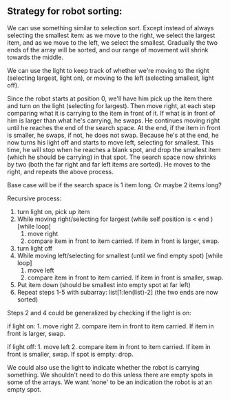 ## Strategy for robot sorting:

We can use something similar to selection sort. Except instead of always selecting the smallest item: as we move to the right, we select the largest item, and as we move to the left, we select the smallest. Gradually the two ends of the array will be sorted, and our range of movement will shrink towards the middle.

We can use the light to keep track of whether we're moving to the right (selecting largest, light on), or moving to the left (selecting smallest, light off).

Since the robot starts at position 0, we'll have him pick up the item there and turn on the light (selecting for largest). Then move right, at each step comparing what it is carrying to the item in front of it. If what is in front of him is larger than what he's carrying, he swaps. He continues moving right until he reaches the end of the search space. At the end, if the item in front is smaller, he swaps, if not, he does not swap. Because he's at the end, he now turns his light off and starts to move left, selecting for smallest. This time, he will stop when he reaches a blank spot, and drop the smallest item (which he should be carrying) in that spot. The search space now shrinks by two (both the far right and far left items are sorted). He moves to the right, and repeats the above process. 

Base case will be if the search space is 1 item long. Or maybe 2 items long?

Recursive process:
1. turn light on, pick up item
2. While moving right/selecting for largest (while self position is < end ) [while loop]
    1. move right
    2. compare item in front to item carried. If item in front is larger, swap.
3. turn light off
4. While moving left/selecting for smallest (until we find empty spot) [while loop]
    1. move left
    2. compare item in front to item carried. If item in front is smaller, swap.
5. Put item down (should be smallest into empty spot at far left)
6. Repeat steps 1-5 with subarray: list[1:len(list)-2] (the two ends are now sorted)

Steps 2 and 4 could be generalized by checking if the light is on:

if light on:
    1. move right
    2. compare item in front to item carried. If item in front is larger, swap.

if light off:
    1. move left
    2. compare item in front to item carried. If item in front is smaller, swap. If spot is empty: drop.

We could also use the light to indicate whether the robot is carrying something. We shouldn't need to do this unless there are empty spots in some of the arrays. We want 'none' to be an indication the robot is at an empty spot.